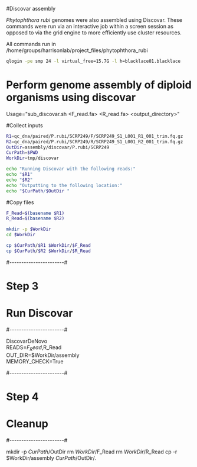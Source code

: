 #Discovar assembly

*Phytophthora rubi* genomes were also assembled using Discovar. These commands were run via an interactive job within a screen session as opposed to via the grid engine to more efficiently use cluster resources.

All commands run in /home/groups/harrisonlab/project_files/phytophthora_rubi

```bash
qlogin -pe smp 24 -l virtual_free=15.7G -l h=blacklace01.blacklace
```

# Perform genome assembly of diploid organisms using discovar

Usage="sub_discovar.sh <F_read.fa> <R_read.fa> <output_directory>"

#Collect inputs

```bash
R1=qc_dna/paired/P.rubi/SCRP249/F/SCRP249_S1_L001_R1_001_trim.fq.gz
R2=qc_dna/paired/P.rubi/SCRP249/R/SCRP249_S1_L001_R2_001_trim.fq.gz
OutDir=assembly/discovar/P.rubi/SCRP249
CurPath=$PWD
WorkDir=tmp/discovar

echo "Running Discovar with the following reads:"
echo "$R1"
echo "$R2"
echo "Outputting to the following location:"
echo "$CurPath/$OutDir "
```

#Copy files

```bash
F_Read=$(basename $R1)
R_Read=$(basename $R2)

mkdir -p $WorkDir
cd $WorkDir

cp $CurPath/$R1 $WorkDir/$F_Read
cp $CurPath/$R2 $WorkDir/$R_Read
```

#-----------------------#
#         Step 3        #
#       Run Discovar    #
#-----------------------#


DiscovarDeNovo \
  READS=$F_Read,$R_Read \
  OUT_DIR=$WorkDir/assembly \
  MEMORY_CHECK=True

#-----------------------#
#         Step 4        #
#        Cleanup        #
#-----------------------#

mkdir -p $CurPath/$OutDir
rm $WorkDir/$F_Read
rm $WorkDir/$R_Read
cp -r $WorkDir/assembly $CurPath/$OutDir/.
```

